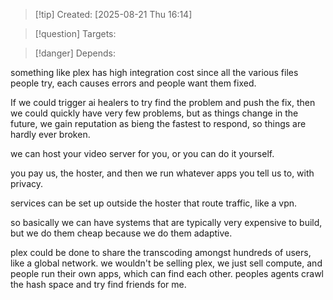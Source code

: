 
>[!tip] Created: [2025-08-21 Thu 16:14]

>[!question] Targets: 

>[!danger] Depends: 

something like plex has high integration cost since all the various files people try, each causes errors and people want them fixed.

If we could trigger ai healers to try find the problem and push the fix, then we could quickly have very few problems, but as things change in the future, we gain reputation as bieng the fastest to respond, so things are hardly ever broken.

we can host your video server for you, or you can do it yourself.

you pay us, the hoster, and then we run whatever apps you tell us to, with privacy.

services can be set up outside the hoster that route traffic, like a vpn.

so basically we can have systems that are typically very expensive to build, but we do them cheap because we do them adaptive.

plex could be done to share the transcoding amongst hundreds of users, like a global network.
we wouldn't be selling plex, we just sell compute, and people run their own apps, which can find each other.
peoples agents crawl the hash space and try find friends for me.